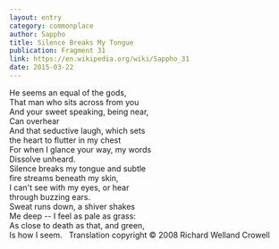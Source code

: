 ```yaml
---
layout: entry
category: commonplace
author: Sappho
title: Silence Breaks My Tongue
publication: Fragment 31
link: https://en.wikipedia.org/wiki/Sappho_31
date: 2015-03-22
---
```


He seems an equal of the gods,
<br>That man who sits across from you
<br>And your sweet speaking, being near,
<br>Can overhear
<br>And that seductive laugh, which sets
<br>the heart to flutter in my chest
<br>For when I glance your way, my words
<br>Dissolve unheard.
<br>Silence breaks my tongue and subtle
<br>fire streams beneath my skin,
<br>I can't see with my eyes, or hear
<br>through buzzing ears.
<br>Sweat runs down, a shiver shakes
<br>Me deep -- I feel as pale as grass:
<br>As close to death as that, and green,
<br>Is how I seem.
 
Translation copyright © 2008 Richard Welland Crowell